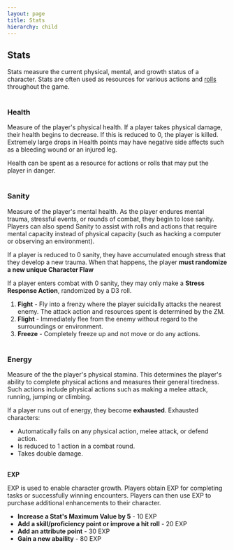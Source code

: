 ```yaml
---
layout: page
title: Stats
hierarchy: child
---
```




## Stats ##

Stats measure the current physical, mental, and growth status of a character. Stats are often used as resources for various actions and [rolls]({{site.baseurl}}/p0-rolls.html) throughout the game. 
<br/><br/>

### Health ###

Measure of the player's physical health. If a player takes physical damage, their health begins to decrease. If this is reduced to 0, the player is killed. Extremely large drops in Health points may have negative side affects such as a bleeding wound or an injured leg. 

Health can be spent as a resource for actions or rolls that may put the player in danger. 
<br/><br/>

### Sanity ###

Measure of the player's mental health. As the player endures mental trauma, stressful events, or rounds of combat, they begin to lose sanity. Players can also spend Sanity to assist with rolls and actions that require mental capacity instead of physical capacity (such as hacking a computer or observing an environment).

If a player is reduced to 0 sanity, they have accumulated enough stress that they develop a new trauma. When that happens, the player **must randomize a new unique Character Flaw** 

If a player enters combat with 0 sanity, they may only make a **Stress Response Action**, randomized by a D3 roll. 

1. **Fight** - Fly into a frenzy where the player suicidally attacks the nearest enemy. The attack action and resources spent is determined by the ZM.
2. **Flight** - Immediately flee from the enemy without regard to the surroundings or environment. 
3. **Freeze** - Completely freeze up and not move or do any actions. 
<br/><br/>

### Energy ###

Measure of the the player's physical stamina. This determines the player's ability to complete physical actions and measures their general tiredness. Such actions include physical actions such as making a melee attack, running, jumping or climbing.

If a player runs out of energy, they become **exhausted**. Exhausted characters:

- Automatically fails on any physical action, melee attack, or defend action.
- Is reduced to 1 action in a combat round. 
- Takes double damage.
<br/><br/>

**EXP**

EXP is used to enable character growth. Players obtain EXP for completing tasks or successfully winning encounters. Players can then use EXP to purchase additional enhancements to their character.

- **Increase a Stat's Maximum Value by 5** - 10 EXP
- **Add a skill/proficiency point or improve a hit roll** - 20 EXP
- **Add an attribute point** - 30 EXP
- **Gain a new abaility** - 80 EXP
<br/><br/>